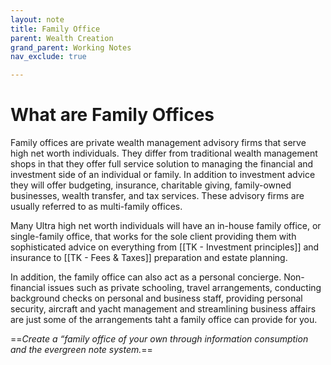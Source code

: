 ```yaml
---
layout: note
title: Family Office
parent: Wealth Creation
grand_parent: Working Notes
nav_exclude: true

---
```

# What are Family Offices
Family offices are private wealth management advisory firms that serve high net worth individuals. They differ from traditional wealth management shops in that they offer full service solution to managing the financial and investment side of an individual or family. In addition to investment advice they will offer budgeting, insurance, charitable giving, family-owned businesses, wealth transfer, and tax services. These advisory firms are usually referred to as multi-family offices.

Many Ultra high net worth individuals will have an in-house family office, or single-family office, that works for the sole client providing them with sophisticated advice on everything from [[TK - Investment principles]] and insurance to [[TK - Fees & Taxes]] preparation and estate planning.

In addition, the family office can also act as a personal concierge. Non-financial issues such as private schooling, travel arrangements, conducting background checks on personal and business staff, providing personal security, aircraft and yacht management and streamlining business affairs are just some of the arrangements taht a family office can provide for you.

==_Create a “family office of your own through information consumption and the evergreen note system._==
